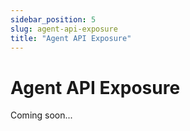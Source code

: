 ```yaml
---
sidebar_position: 5
slug: agent-api-exposure
title: "Agent API Exposure"
---
```


# Agent API Exposure

Coming soon...